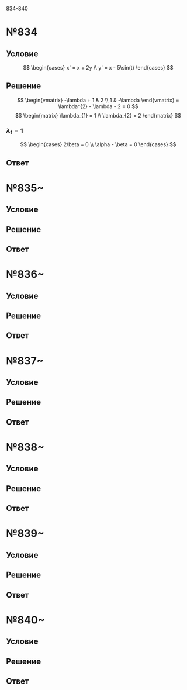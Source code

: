 834-840
# №834
## Условие
$$
\begin{cases}
x' = x + 2y \\
y' = x - 5\sin(t)
\end{cases}
$$
## Решение
$$
\begin{vmatrix}
-\lambda + 1 & 2 \\
1 & -\lambda
\end{vmatrix} = \lambda^{2} - \lambda - 2 = 0
$$
$$
\begin{matrix}
\lambda_{1} = 1 \\
\lambda_{2} = 2
\end{matrix}
$$
### $\lambda_{1} = 1$
$$
\begin{cases}
2\beta = 0 \\
\alpha - \beta = 0
\end{cases}
$$

## Ответ

# №835~
## Условие

## Решение

## Ответ

# №836~
## Условие

## Решение

## Ответ

# №837~
## Условие

## Решение

## Ответ

# №838~
## Условие

## Решение

## Ответ

# №839~
## Условие

## Решение

## Ответ

# №840~
## Условие

## Решение

## Ответ
